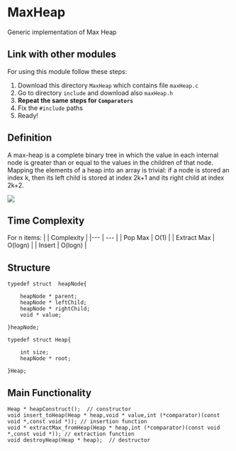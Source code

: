 # MaxHeap
Generic implementation of Max Heap


## Link with other modules
For using this module follow these steps:
1. Download this directory ```MaxHeap``` which contains file ```maxHeap.c```
2. Go to directory ```include``` and download also ```maxHeap.h```
3. __Repeat the same steps for ```Comparators```__
4. Fix the ```#include``` paths
5. Ready!


## Definition
A max-heap is a complete binary tree in which the value in each internal node is greater than or equal to the values in the children of that node. Mapping the elements of a heap into an array is trivial: if a node is stored an index k, then its left child is stored at index 2k+1 and its right child at index 2k+2.

![](https://www.tutorialspoint.com/data_structures_algorithms/images/max_heap_animation.gif)

## Time Complexity 
For n items:
| | Complexity |
|--- | --- |
| Pop Max | O(1) |
| Extract Max | O(logn) |
| Insert | O(logn) |


## Structure
```
typedef struct  heapNode{

	heapNode * parent;
	heapNode * leftChild;
	heapNode * rightChild;
	void * value;

}heapNode;

typedef struct Heap{

	int size;
	heapNode * root;
	
}Heap;
```


## Main Functionality
```
Heap * heapConstruct();  // constructor
void insert_toHeap(Heap * heap,void * value,int (*comparator)(const void *,const void *)); // insertion function
void * extractMax_fromHeap(Heap * heap,int (*comparator)(const void *,const void *)); // extraction function
void destroyHeap(Heap * heap);  // destructor
```
